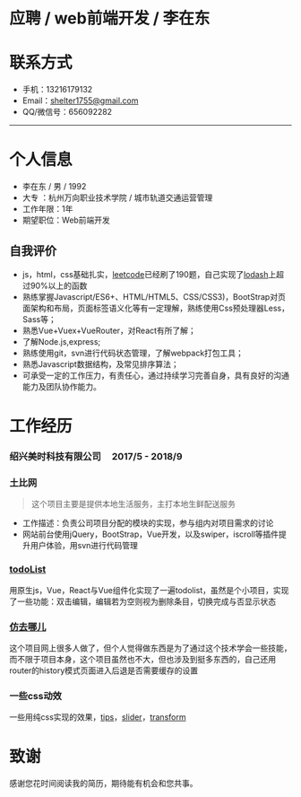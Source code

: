 # 应聘 / web前端开发 / 李在东

# 联系方式

- 手机：13216179132
- Email：shelter1755@gmail.com 
- QQ/微信号：656092282

------

# 个人信息

- 李在东 / 男 / 1992
- 大专 ：杭州万向职业技术学院 / 城市轨道交通运营管理 
- 工作年限：1年
- 期望职位：Web前端开发

## 自我评价

- js，html，css基础扎实，[leetcode](https://leetcode.com/liZaidong/)已经刷了190题，自己实现了[lodash](https://lizaidong.github.io/miao/lodash/lizaidong-lodash.js)上超过90%以上的函数
- 熟练掌握Javascript/ES6+、HTML/HTML5、CSS/CSS3)，BootStrap对页面架构和布局，页面标签语义化等有一定理解，熟练使用Css预处理器Less，Sass等；
- 熟悉Vue+Vuex+VueRouter，对React有所了解；
- 了解Node.js,express;
- 熟练使用git，svn进行代码状态管理，了解webpack打包工具；
- 熟悉Javascript数据结构，及常见排序算法；
- 可承受一定的工作压力，有责任心，通过持续学习完善自身，具有良好的沟通能力及团队协作能力。

# 工作经历

### 绍兴美时科技有限公司     2017/5 - 2018/9

### 土比网

> 这个项目主要是提供本地生活服务，主打本地生鲜配送服务

- 工作描述：负责公司项目分配的模块的实现，参与组内对项目需求的讨论
- 网站前台使用jQuery，BootStrap，Vue开发，以及swiper，iscroll等插件提升用户体验，用svn进行代码管理

### [todoList](https://lizaidong.github.io/miao/todo-list/todo-list.html)

用原生js，Vue，React与Vue组件化实现了一遍todolist，虽然是个小项目，实现了一些功能：双击编辑，编辑若为空则视为删除条目，切换完成与否显示状态

### [仿去哪儿](https://github.com/LiZaidong/travel) 

这个项目网上很多人做了，但个人觉得做东西是为了通过这个技术学会一些技能，而不限于项目本身，这个项目虽然也不大，但也涉及到挺多东西的，自己还用router的history模式页面进入后退是否需要缓存的设置

### 一些css动效

一些用纯css实现的效果，[tips](https://lizaidong.github.io/miao/balloon-css.html)，[slider](https://lizaidong.github.io/miao/slider/index-1.html)，[transform](https://lizaidong.github.io/miao/transform.html)

# 致谢

  感谢您花时间阅读我的简历，期待能有机会和您共事。

